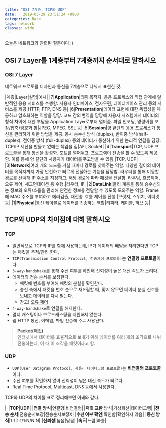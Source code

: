 ```yaml
---
title: "OSI 7계층, TCP와 UDP"
date:   2019-03-29 23:51:24 +0900
categories: Base
tags: network
classes: wide
---
```


오늘은 네트워크와 관련된 질문이다 :)  
  
## OSI 7 Layer를 1계층부터 7계층까지 순서대로 말하시오
### OSI 7 Layer
네트워크 프로토콜 디자인과 통신을 7계층으로 나눠서 표현한 것. 

|계층|Layer|설명|예시|
|7|**Application**|최종 목적지. 응용 프로세스와 직접 관계해 일반적인 응용 서비스를 수행함. 사용자 인터페이스, 전자우편, 데이터베이스 관리 등의 서비스를 제공|HTTP, FTP, DNS 등|
|6|**Presentation**|데이터 표현에 대한 독립성을 제공하고 암호화하는 역할을 담당. 코드 간의 번역을 담당해 사용자 시스템에서 데이터의 형식 차이에 대한 부담을 Application Layer로부터 덜어줌. 파일 인코딩, 명령어를 포장/압축/암호화 함|JPEG, MPEG, SSL 등|
|5|**Session**|양 끝단의 응용 프로세스가 통신을 관리하기 위한 방법을 제공. 동시 송수신 방식 (duplex), 반이중 방식(half-duplex), 전이중 방식 (full-duplex) 등의 데이터가 통신하기 위한 논리적 연결을 담당. TCP/IP 세션을 만들고 없애는 책임을 짐|API, Socket|
|4|**Transport**|TCP, UDP 프로토콜을 통해 통신을 활성화. 포트를 열어두고, 프로그램이 전송을 할 수 있도록 제공함. 이를 통해 양 끝단의 사용자가 데이터를 주고받을 수 있음.|TCP, UDP|
|3|**Network**|여러 개의 노드를 거칠 때마다 경로를 찾아주는 역할. 다양한 길이의 데이터를 목적지까지 가장 안전하고 빠르게 전달하는 기능을 담당함. 라우터를 통해 이동할 경로를 선택해 IP 주소를 지정하고, 해당 경로에 따라 패킷을 전달함. 라우팅, 흐름제어, 오류 제어, 세그먼테이션 등 수행.|라우터, IP|
|2|**DataLink**|물리 계층을 통해 송수신되는 정보의 오류/흐름을 관리해 안전한 정보를 전달할 수 있도록 도와주는 역할. Frame에 MAC 주소를 부여하고 에러검출, 재전송, 흐름 제어를 진행.|브릿지, 스위치, 이더넷 등|
|1|**Physical**|통신 케이블로 데이터를 전송하는 역할|리피터, 케이블, 허브 등|

## TCP와 UDP의 차이점에 대해 말하시오

### TCP
- 일반적으로 TCP와 IP를 함께 사용하는데, IP가 데이터의 배달을 처리한다면 TCP는 패킷을 추적/관리 한다.
- `TCP(Transmission Control Protocol, 전송제어 프로토콜)`는 **연결형 프로토콜**이다.  
- `3-way-handshake`를 통해 수신 여부를 확인해 신뢰성이 높은 대신 속도가 느리다.  
- 데이터의 전송 순서를 보장한다. 
  - 패킷에 번호를 부여해 패킷의 분실을 확인한다.
  - 송신 측에서 패킷을 번호 순으로 재조립할 때, 맞지 않으면 데이터 분실 신호를 보내고 데이터를 다시 받는다.
  - 참고) [오류 제어](https://github.com/WooVictory/Ready-For-Tech-Interview/blob/master/Network/TCP.md#%EC%98%A4%EB%A5%98-%EC%A0%9C%EC%96%B4)
- `4-way-handshake`로 연결을 해제한다.
- 멀티 캐스팅이나 브로드캐스팅을 지원하지 않는다.
- 웹 HTTP 통신, 이메일, 파일 전송에 주로 사용된다.   
  
> **Packet(패킷)**  
> 인터넷에서 데이터를 효율적으로 보내기 위해 데이터를 여러 개의 조각으로 나눠 전송하는데, 이 때 이 조각을 패킷이라고 함.

### UDP
- `UDP(User Datagram Protocol, 사용자 데이터그램 프로토콜)`는 **비연결형 프로토콜**이다.  
- 수신 여부를 확인하지 않아 신뢰성이 낮은 대신 속도가 빠르다.  
- Real Time Protocol, Multicast, DNS 등에서 사용한다. 

TCP와 UDP의 차이를 표로 정리해보면 아래와 같다.  
  
|-|**TCP**|**UDP**|
|**연결 방식**|연결형|비연결형|
|**패킷 교환** 방식|가상회선|데이터그램|
|**전송 순서**|전송순서보장|전송순서보장X|
|**수신 여부 확인**|확인함|확인하지 않음|
|**통신 방식**|1:1|1:1/1:N/N:N|
|**신뢰성**|높음|낮음|
|**속도**|느림|빠름|
